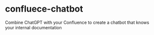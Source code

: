 # confluece-chatbot
Combine ChatGPT with your Confluence to create a chatbot that knows your internal documentation
